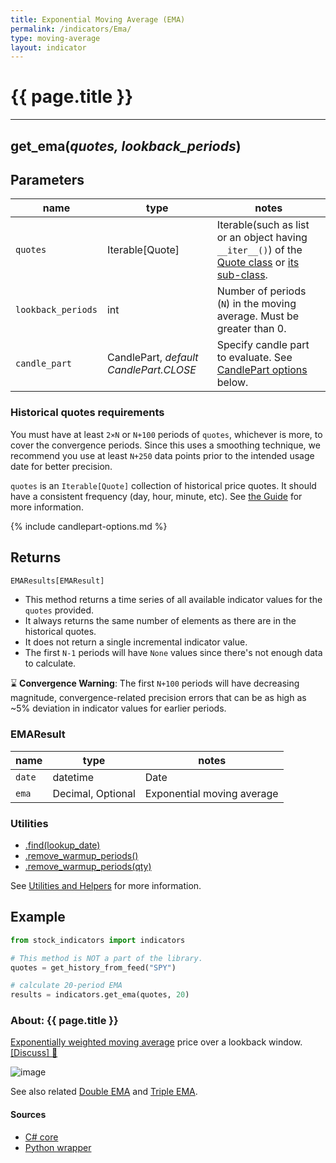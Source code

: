 ```yaml
---
title: Exponential Moving Average (EMA)
permalink: /indicators/Ema/
type: moving-average
layout: indicator
---
```


# {{ page.title }}
<hr>

## **get_ema**(*quotes, lookback_periods*)

## Parameters

| name | type | notes
| -- |-- |--
| `quotes` | Iterable[Quote] | Iterable(such as list or an object having `__iter__()`) of the [Quote class]({{site.baseurl}}/guide/#historical-quotes) or [its sub-class]({{site.baseurl}}/guide/#using-custom-quote-classes).
| `lookback_periods` | int | Number of periods (`N`) in the moving average.  Must be greater than 0.
| `candle_part` | CandlePart, *default CandlePart.CLOSE* | Specify candle part to evaluate.  See [CandlePart options](#candlepart-options) below.

### Historical quotes requirements

You must have at least `2×N` or `N+100` periods of `quotes`, whichever is more, to cover the convergence periods.  Since this uses a smoothing technique, we recommend you use at least `N+250` data points prior to the intended usage date for better precision.

`quotes` is an `Iterable[Quote]` collection of historical price quotes.  It should have a consistent frequency (day, hour, minute, etc).  See [the Guide]({{site.baseurl}}/guide/#historical-quotes) for more information.

{% include candlepart-options.md %}

## Returns

```python
EMAResults[EMAResult]
```

- This method returns a time series of all available indicator values for the `quotes` provided.
- It always returns the same number of elements as there are in the historical quotes.
- It does not return a single incremental indicator value.
- The first `N-1` periods will have `None` values since there's not enough data to calculate.

:hourglass: **Convergence Warning**: The first `N+100` periods will have decreasing magnitude, convergence-related precision errors that can be as high as ~5% deviation in indicator values for earlier periods.

### EMAResult

| name | type | notes
| -- |-- |--
| `date` | datetime | Date
| `ema` | Decimal, Optional | Exponential moving average

### Utilities

- [.find(lookup_date)]({{site.baseurl}}/utilities#find-indicator-result-by-date)
- [.remove_warmup_periods()]({{site.baseurl}}/utilities#remove-warmup-periods)
- [.remove_warmup_periods(qty)]({{site.baseurl}}/utilities#remove-warmup-periods)

See [Utilities and Helpers]({{site.baseurl}}/utilities#utilities-for-indicator-results) for more information.

## Example

```python
from stock_indicators import indicators

# This method is NOT a part of the library.
quotes = get_history_from_feed("SPY")

# calculate 20-period EMA
results = indicators.get_ema(quotes, 20)
```

### About: {{ page.title }}

[Exponentially weighted moving average](https://en.wikipedia.org/wiki/Moving_average#Exponential_moving_average) price over a lookback window.
[[Discuss] :speech_balloon:]({{site.github.base_repository_url}}/discussions/256 "Community discussion about this indicator")

![image]({{site.charturl}}/Ema.png)

See also related [Double EMA](../Dema#content) and [Triple EMA](../Tema#content).

#### Sources

- [C# core]({{site.base_sourceurl}}/e-k/Ema/Ema.cs)
- [Python wrapper]({{site.sourceurl}}/ema.py)
